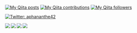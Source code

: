 [![My Qiita posts](https://qiita-badge.apiapi.app/s/aphananthe42/posts.svg)](http://qiita.com/aphananthe42) [![My Qiita contributions](https://qiita-badge.apiapi.app/s/aphananthe42/contributions.svg)](http://qiita.com/aphananthe42) [![My Qiita followers](https://qiita-badge.apiapi.app/s/aphananthe42/followers.svg)](http://qiita.com/aphananthe42)

<p>
  <a href="https://twitter.com/aphananthe42" target="_blank">
    <img alt="Twitter: aphananthe42" src="https://img.shields.io/twitter/follow/aphananthe42.svg?style=social" />
  </a>
</p>

<a href="https://github.com/anuraghazra/github-readme-stats">
  <img align="left" src="https://github-readme-stats.vercel.app/api?username=aphananthe42&show_icons=true&count_private=true&theme=nord" />
</a>
<a href="https://github.com/anuraghazra/github-readme-stats">
  <img align="left" src="https://github-readme-stats.vercel.app/api/top-langs/?username=aphananthe42&layout=compact&theme=nord" />
</a>

<a href="https://github.com/aphananthe42/PokeSearch">
  <img align="left" src="https://github-readme-stats.vercel.app/api/pin/?username=aphananthe42&repo=PokeSearch" />
</a>
<a href="https://github.com/aphananthe42/Covid19-InfoApp">
  <img align="" src="https://github-readme-stats.vercel.app/api/pin/?username=aphananthe42&repo=Covid19-InfoApp" />
</a>
